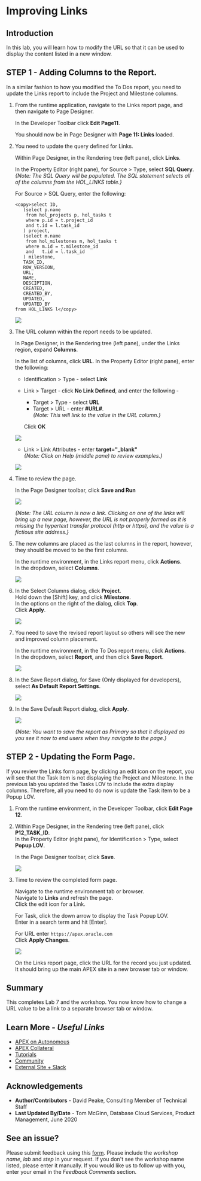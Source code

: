 # Improving Links

## Introduction

In this lab, you will learn how to modify the URL so that it can be used to display the content listed in a new window.

## **STEP 1** - Adding Columns to the Report.
In a similar fashion to how you modified the To Dos report, you need to update the Links report to include the Project and Milestone columns.

1. From the runtime application, navigate to the Links report page, and then navigate to Page Designer.

    In the Developer Toolbar click **Edit Page11**.

    You should now be in Page Designer with **Page 11: Links** loaded.


2. You need to update the query defined for Links.

    Within Page Designer, in the Rendering tree (left pane), click **Links**.

    In the Property Editor (right pane), for Source > Type, select **SQL Query**.   
    *{Note: The SQL Query will be populated. The SQL statement selects all of the columns from the HOL_LINKS table.}*

    For Source > SQL Query, enter the following:

    ```
    <copy>select ID,
       (select p.name
        from hol_projects p, hol_tasks t
        where p.id = t.project_id
        and t.id = l.task_id
       ) project,
       (select m.name
        from hol_milestones m, hol_tasks t
        where m.id = t.milestone_id
        and   t.id = l.task_id
       ) milestone,
       TASK_ID,
       ROW_VERSION,
       URL,
       NAME,
       DESCIPTION,
       CREATED,
       CREATED_BY,
       UPDATED,
       UPDATED_BY
    from HOL_LINKS l</copy>
    ```

    ![](images/set-sql.png " ")

3. The URL column within the report needs to be updated.

    In Page Designer, in the Rendering tree (left pane), under the Links region, expand **Columns**.

    In the list of columns, click **URL**.
    In the Property Editor (right pane), enter the following:
    - Identification > Type - select **Link**
    - Link > Target - click **No Link Defined**, and enter the following -
        - Target > Type - select **URL**
        - Target > URL - enter **#URL#**.   
        *{Note: This will link to the value in the URL column.}*    

        Click **OK**

    ![](images/update-url.png " ")

    - Link > Link Attributes - enter **target="_blank"**    
    *{Note: Click on Help (middle pane) to review examples.}*

    ![](images/update-url2.png " ")

4. Time to review the page.

    In the Page Designer toolbar, click **Save and Run**

    ![](images/run-report.png " ")

    *{Note: The URL column is now a link. Clicking on one of the links will bring up a new page, however, the URL is not properly formed as it is missing the hypertext transfer protocol (http or https), and the value is a fictious site address.}*

4. The new columns are placed as the last columns in the report, however, they should be moved to be the first columns.

    In the runtime environment, in the Links report menu, click **Actions**.       
    In the dropdown, select **Columns**.

    ![](images/go-columns.png " ")

6. In the Select Columns dialog, click **Project**.        
    Hold down the [Shift] key, and click **Milestone**.     
    In the options on the right of the dialog, click **Top**.        
    Click **Apply**.

    ![](images/select-columns.png " ")

7. You need to save the revised report layout so others will see the new and improved column placement.

    In the runtime environment, in the To Dos report menu, click **Actions**.       
    In the dropdown, select **Report**, and then click **Save Report**.

    ![](images/go-save.png " ")

8. In the Save Report dialog, for Save (Only displayed for developers), select **As Default Report Settings**.

    ![](images/go-default.png " ")

9. In the Save Default Report dialog, click **Apply**.     

    ![](images/set-default.png " ")

    *{Note: You want to save the report as Primary so that it displayed as you see it now to end users when they navigate to the page.}*

## **STEP 2** - Updating the Form Page.
If you review the Links form page, by clicking an edit icon on the report, you will see that the Task item is not displaying the Project and Milestone. In the previous lab you updated the Tasks LOV to include the extra display columns. Therefore, all you need to do now is update the Task item to be a Popup LOV.

1. From the runtime environment, in the Developer Toolbar, click **Edit Page 12**.

2. Within Page Designer, in the Rendering tree (left pane), click **P12\_TASK_ID**.  
    In the Property Editor (right pane), for Identification > Type, select **Popup LOV**.

    In the Page Designer toolbar, click **Save**.

    ![](images/set-task-lov.png " ")   


3. Time to review the completed form page.    

    Navigate to the runtime environment tab or browser.     
    Navigate to **Links** and refresh the page.     
    Click the edit icon for a Link.

    For Task, click the down arrow to display the Task Popup LOV.     
    Enter in a search term and hit [Enter].

    For URL enter ```https://apex.oracle.com```     
    Click **Apply Changes**.

    ![](images/form-runtime.png " ")    

    On the Links report page, click the URL for the record you just updated.    
    It should bring up the main APEX site in a new browser tab or window.

## **Summary**

This completes Lab 7 and the workshop. You now know how to change a URL value to be a link to a separate browser tab or window.

## Learn More - *Useful Links*

- [APEX on Autonomous](https://apex.oracle.com/autonomous)
- [APEX Collateral](https://apex.oracle.com)
- [Tutorials](https://apex.oracle.com/en/learn/tutorials)
- [Community](https://apex.oracle.com/community)
- [External Site + Slack](http://apex.world)

## **Acknowledgements**

 - **Author/Contributors** -  David Peake, Consulting Member of Technical Staff
 - **Last Updated By/Date** - Tom McGinn, Database Cloud Services, Product Management, June 2020

## See an issue?
Please submit feedback using this [form](https://apexapps.oracle.com/pls/apex/f?p=133:1:::::P1_FEEDBACK:1). Please include the *workshop name*, *lab* and *step* in your request.  If you don't see the workshop name listed, please enter it manually. If you would like us to follow up with you, enter your email in the *Feedback Comments* section.
